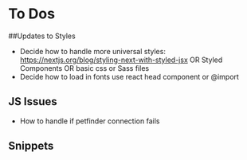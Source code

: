# To Dos


##Updates to Styles
- Decide how to handle more universal styles: https://nextjs.org/blog/styling-next-with-styled-jsx OR Styled Components OR basic css or Sass files
- Decide how to load in fonts use react head component or @import

## JS Issues
- How to handle if petfinder connection fails



## Snippets



